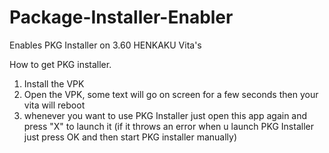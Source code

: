 # Package-Installer-Enabler
Enables PKG Installer on 3.60 HENKAKU Vita's

How to get PKG installer.
1. Install the VPK
2. Open the VPK, some text will go on screen for a few seconds then your vita will reboot
3. whenever you want to use PKG Installer just open this app again and press "X" to launch it
(if it throws an error when u launch PKG Installer just press OK and then start PKG installer manually)

